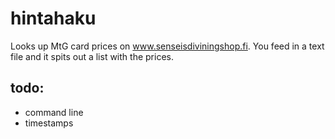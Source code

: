 # hintahaku
Looks up MtG card prices on www.senseisdiviningshop.fi. You feed in a text file and it spits out a list with the prices.

## todo:
- command line
- timestamps
